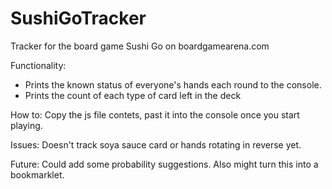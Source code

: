 # SushiGoTracker
Tracker for the board game Sushi Go on boardgamearena.com

Functionality: 
* Prints the known status of everyone's hands each round to the console.
* Prints the count of each type of card left in the deck

How to: Copy the js file contets, past it into the console once you start playing.

Issues: Doesn't track soya sauce card or hands rotating in reverse yet.

Future: Could add some probability suggestions. Also might turn this into a bookmarklet.